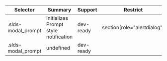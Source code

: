 

| Selector | Summary | Support | Restrict | Variant | Modifier |
|-------|-------|-------|-------|-------|-------|
| .slds-modal_prompt | Initializes Prompt style notification | dev-ready | section[role="alertdialog"] | true |   |
| .slds-modal_prompt | undefined | dev-ready |   |   |   |